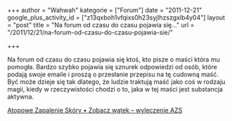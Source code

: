 +++
author = "Wahwah"
kategorie = ["Forum"]
date = "2011-12-21"
google_plus_activity_id = ["z13qxboh1vfqixs0h23syjlhzszgxlb4y04"]
layout = "post"
title = "Na forum od czasu do czasu pojawia się…"
url = "/2011/12/21/na-forum-od-czasu-do-czasu-pojawia-sie/"

+++

Na forum od czasu do czasu pojawia się ktoś, kto pisze o maści która mu pomogła. Bardzo szybko pojawia się sznurek odpowiedzi od osób, które podają swoje emaile i proszą o przesłanie przepisu na tę cudowną maść. Być może dzieje się tak dlatego, że ludzie traktują maść jako coś w rodzaju magii, kiedy w rzeczywistości chodzi o to, jaka w tej maści jest substancja aktywna.

[Atopowe Zapalenie Skóry • Zobacz wątek &#8211; wyleczenie AZS][1]

 [1]: http://www.atopowe-zapalenie.pl/forum/viewtopic.php?p=100795#p100795